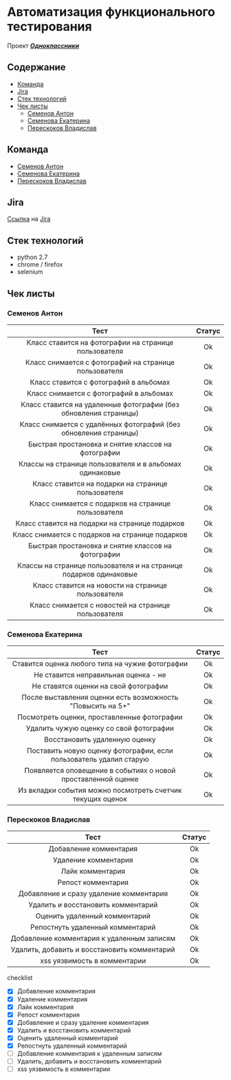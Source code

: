 # Автоматизация функционального тестирования

Проект [***Одноклассники***](https://www.ok.ru)

## Содержание
  - [Команда](#team)
  - [Jira](#jira)
  - [Стек технологий](#tech-stack)
  - [Чек листы](#check-lists)
    * [Семенов Антон](#check-lists-sa)
    * [Семенова Екатерина](#check-lists-se)
    * [Перескоков Владислав](#check-lists-vp)
   

<a name="team"></a>
## Команда
  - [Семенов Антон](https://github.com/J0kerPanda)
  - [Семенова Екатерина](https://github.com/SemenovaEkaterina)
  - [Перескоков Владислав](https://github.com/vladpereskokov)
  
<a name="jira"></a>
## Jira
[Ссылка](http://st-jira.tech-mail.ru/browse/PARK-82) на [Jira](https://ru.atlassian.com/software/jira)

<a name="tech-stack"></a>
## Стек технологий

  - python 2.7  
  - chrome / firefox
  - selenium  

<a name="check-lists"></a>
## Чек листы

<a name="check-lists-sa"></a>
### Семенов Антон

|                                Тест                               | Статус |
|:-----------------------------------------------------------------:|:------:|
|       Класс ставится на фотографии на странице пользователя       |   Ok   |
|       Класс снимается с фотографий на странице пользователя       |   Ok   |
|               Класс ставится с фотографий в альбомах              |   Ok   |
|              Класс снимается с фотографий в альбомах              |   Ok   |
|  Класс ставится на удаленные фотографии (без обновления страницы) |   Ok   |
|  Класс снимается с удалённых фотографий (без обновления страницы) |   Ok   |
|         Быстрая простановка и снятие классов на фотографии        |   Ok   |
|      Классы на странице пользователя и в альбомах одинаковые      |   Ok   |
|         Класс ставится на подарки на странице пользователя        |   Ok   |
|        Класс снимается с подарков на странице пользователя        |   Ok   |
|           Класс ставится на подарки на странице подарков          |   Ok   |
|          Класс снимается с подарков на странице подарков          |   Ok   |
|         Быстрая простановка и снятие классов на фотографии        |   Ok   |
| Классы на странице пользователя и на странице подарков одинаковые |   Ok   |
|         Класс ставится на новости на странице пользователя        |   Ok   |
|        Класс снимается с новостей на странице пользователя        |   Ok   |

<a name="check-lists-se"></a>
### Семенова Екатерина

|                                Тест                                | Статус |
|:------------------------------------------------------------------:|:------:|
|           Ставится оценка любого типа на чужие фотографии          |   Ok   |
|                Не ставится неправильная оценка - не                |   Ok   |
|                Не ставятся оценки на свой фотографии               |   Ok   |
|     После выставления оценки есть возможность "Повысить на 5+"     |   Ok   |
|             Посмотреть оценки, проставленные фотографии            |   Ok   |
|               Удалить чужую оценку со свой фотографии              |   Ok   |
|                    Восстановить удаленную оценку                   |   Ok   |
| Поставить новую оценку фотографии, если пользователь удалил старую |   Ok   |
|    Появляется оповещение в событиях о новой проставленной оценке   |   Ok   |
|     Из вкладки события можно посмотреть счетчик текущих оценок     |   Ok   |

<a name="check-lists-vp"></a>
### Перескоков Владислав

|                                Тест                               | Статус |
|:-----------------------------------------------------------------:|:------:|
|                       Добавление комментария                      |   Ok   |
|                        Удаление комментария                       |   Ok   |
|                          Лайк комментария                         |   Ok   |
|                         Репост комментария                        |   Ok   |
|              Добавление и сразу удаление комментария              |   Ok   |
|                 Удалить и восстановить комментарий                |   Ok   |
|                   Оценить удаленный комментарий                   |   Ok   |
|                  Репостнуть удаленный комментарий                 |   Ok   |
|             Добавление комментария к удаленным записям            |   Ok   |
|            Удалить, добавить и восстановить комментарий           |   Ok   |
|                    xss уязвимость в комментарии                   |   Ok   |

checklist

- [x] Добавление комментария
- [x] Удаление комментария
- [x] Лайк комментария
- [x] Репост комментария
- [x] Добавление и сразу удаление комментария
- [x] Удалить и восстановить комментарий
- [x] Оценить удаленный комментарий
- [x] Репостнуть удаленный комментарий
- [ ] Добавление комментария к удаленным записям
- [ ] Удалить, добавить и восстановить комментарий
- [ ] xss уязвимость в комментарии
